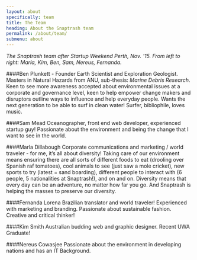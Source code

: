 ```yaml
---
layout: about
specifically: team
title: The Team
heading: About the Snaptrash team
permalink: /about/team/
submenu: about
---
```


_The Snaptrash team after Startup Weekend Perth, Nov. '15. From left to right: Marla, Kim, Ben, Sam, Nereus, Fernanda._

####Ben Plunkett - Founder
Earth Scientist and Exploration Geologist. Masters in Natural Hazards from ANU, sub-thesis: _Marine Debris Research_. Keen to see more awareness accepted about environmental issues at a corporate and governance level, keen to help empower change makers and disruptors outline ways to influence and help everyday people. Wants the next generation to be able to surf in clean water! Surfer, bibliophile, loves music.

####Sam Mead
Oceanographer, front end web developer, experienced startup guy! Passionate about the environment and being the change that I want to see in the world.

####Marla Dillabough
Corporate communications and marketing / world traveler - for me, it’s all about diversity! Taking care of our environment means ensuring there are all sorts of different foods to eat (drooling over Spanish raf tomatoes), cool animals to see (just saw a mole cricket), new sports to try (latest = sand boarding), different people to interact with (6 people, 5 nationalities at Snaptrash!), and on and on. Diversity means that every day can be an adventure, no matter how far you go. And Snaptrash is helping the masses to preserve our diversity.

####Fernanda Lorena
Brazilian translator and world traveler! Experienced with marketing and branding. Passionate about sustainable fashion. Creative and critical thinker!

####Kim Smith
Australian budding web and graphic designer. Recent UWA Graduate!

####Nereus Cowasjee
Passionate about the environment in developing nations and has an IT Background.
